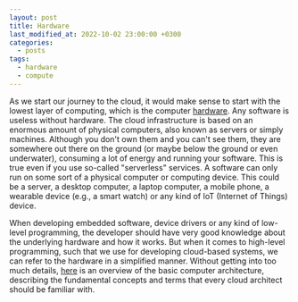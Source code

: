 ```yaml
---
layout: post
title: Hardware
last_modified_at: 2022-10-02 23:00:00 +0300
categories: 
  - posts
tags:
  - hardware
  - compute
---
```

As we start our journey to the cloud, it would make sense to start with the lowest layer of computing, which is the computer [hardware](/hardware). Any software is useless without hardware. The cloud infrastructure is based on an enormous amount of physical computers, also known as servers or simply machines. Although you don't own them and you can't see them, they are somewhere out there on the ground (or maybe below the ground or even underwater), consuming a lot of energy and running your software. This is true even if you use so-called "serverless" services. A software can only run on some sort of a physical computer or computing device. This could be a server, a desktop computer, a laptop computer, a mobile phone, a wearable device (e.g., a smart watch) or any kind of IoT (Internet of Things) device. 

When developing embedded software, device drivers or any kind of low-level programming, the developer should have very good knowledge about the underlying hardware and how it works. But when it comes to high-level programming, such that we use for developing cloud-based systems, we can refer to the hardware in a simplified manner. Without getting into too much details, [here](/hardware) is an overview of the basic computer architecture, describing the fundamental concepts and terms that every cloud architect should be familiar with. 
